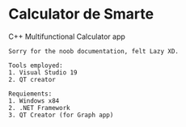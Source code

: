# Calculator de Smarte
 C++ Multifunctional Calculator app
 
	
	
	Sorry for the noob documentation, felt Lazy XD.
 
	Tools employed:
	1. Visual Studio 19
	2. QT creator 

	Requiements:
	1. Windows x84
	2. .NET Framework
	3. QT Creator (for Graph app)

 

